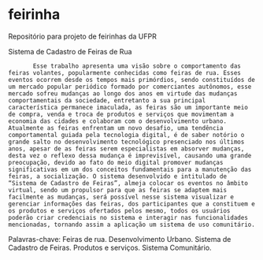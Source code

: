 # feirinha
Repositório para projeto de feirinhas da UFPR

Sistema de Cadastro de Feiras de Rua

           Esse trabalho apresenta uma visão sobre o comportamento das feiras volantes, popularmente conhecidas como feiras de rua. Esses eventos ocorrem desde os tempos mais primórdios, sendo constituídos de um mercado popular periódico formado por comerciantes autônomos, esse mercado sofreu mudanças ao longo dos anos em virtude das mudanças comportamentais da sociedade, entretanto a sua principal característica permanece imaculada, as feiras são um importante meio de compra, venda e troca de produtos e serviços que movimentam a economia das cidades e colaboram com o desenvolvimento urbano. Atualmente as feiras enfrentam um novo desafio, uma tendência comportamental guiada pela tecnologia digital, é de saber notório o grande salto no desenvolvimento tecnológico presenciado nos últimos anos, apesar de as feiras serem especialistas em absorver mudanças, desta vez o reflexo dessa mudança é imprevisível, causando uma grande preocupação, devido ao fato do meio digital promover mudanças significativas em um dos conceitos fundamentais para a manutenção das feiras, a socialização. O sistema desenvolvido e intitulado de “Sistema de Cadastro de Feiras”, almeja colocar os eventos no âmbito virtual, sendo um propulsor para que as feiras se adaptem mais facilmente as mudanças, será possível nesse sistema visualizar e gerenciar informações das feiras, dos participantes que a constituem e os produtos e serviços ofertados pelos mesmo, todos os usuários poderão criar credenciais no sistema e interagir nas funcionalidades mencionadas, tornando assim a aplicação um sistema de uso comunitário.

Palavras-chave: Feiras de rua. Desenvolvimento Urbano. Sistema de Cadastro de Feiras. Produtos e serviços. Sistema Comunitário.

